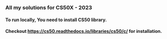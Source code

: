 ### All my solutions for CS50X - 2023

#### To run locally, You need to install CS50 library. 
#### Checkout https://cs50.readthedocs.io/libraries/cs50/c/ for installation. 

